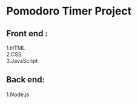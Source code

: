 # Pomodoro Timer Project

## Front end :
1.HTML</br>
2.CSS</br>
3.JavaScript

## Back end:
1.Node.js
